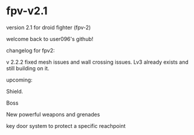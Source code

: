 # fpv-v2.1
version 2.1 for droid fighter (fpv-2)


welcome back to user096's github!

changelog for fpv2:

v 2.2.2
fixed mesh issues and wall crossing issues. Lv3 already exists and still building on it.


upcoming:

Shield.


Boss


New powerful weapons and grenades


key door system to protect a specific reachpoint
